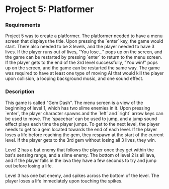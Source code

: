 <h1>Project 5: Platformer</h1>

<h3>Requirements</h3>
Project 5 was to create a platformer. The platformer needed to have a menu screen that displays the title. Upon pressing the `enter` key, the game would start. There also needed to be 3 levels, and the player needed to have 3 lives. If the player runs out of lives, "You lose..." pops up on the screen, and the game can be restarted by pressing `enter` to return to the menu screen. If the player gets to the end of the 3rd level successfully, "You win!" pops up on the screen, and the game can be restarted the same way. The game was required to have at least one type of moving AI that would kill the player upon collision, a looping background music, and one sound effect. 

<h3>Description</h3>
This game is called "Gem Dash". The menu screen is a view of the beginning of level 1, which has two slime enemies in it. Upon pressing `enter`, the player character spawns and the `left` and `right` arrow keys can be used to move. The `spacebar` can be used to jump, and a jump sound effect plays each time the player jumps. To get to the next level, the player needs to get to a gem located towards the end of each level. If the player loses a life before reaching the gem, they respawn at the start of the current level. If the player gets to the 3rd gem without losing all 3 lives, they win. 

Level 2 has a bat enemy that follows the player once they get within the bat's sensing range, and a slime enemy. The bottom of level 2 is all lava, and if the player falls in the lava they have a few seconds to try and jump out before losing a life. 

Level 3 has one bat enemy, and spikes across the bottom of the level. The player loses a life immediately upon touching the spikes. 
